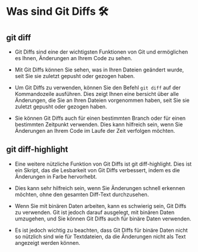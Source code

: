 # Was sind Git Diffs 🛠️

## git diff
- Git Diffs sind eine der wichtigsten Funktionen von Git und ermöglichen es Ihnen,
Änderungen an Ihrem Code zu sehen. 

- Mit Git Diffs können Sie sehen, was in Ihren Dateien geändert wurde, seit Sie sie zuletzt gepusht oder gezogen haben.

- Um Git Diffs zu verwenden, können Sie den Befehl `git diff` auf der Kommandozeile
ausführen. Dies zeigt Ihnen eine bersicht über alle Änderungen, die Sie an Ihren
Dateien vorgenommen haben, seit Sie sie zuletzt gepusht oder gezogen haben.

- Sie können Git Diffs auch für einen bestimmten Branch oder für einen bestimmten
Zeitpunkt verwenden. Dies kann hilfreich sein, wenn Sie Änderungen an Ihrem Code
im Laufe der Zeit verfolgen möchten.

## git diff-highlight

- Eine weitere nützliche Funktion von Git Diffs ist git diff-highlight. Dies ist
ein Skript, das die Lesbarkeit von Git Diffs verbessert, indem es die Änderungen
in Farbe hervorhebt. 

- Dies kann sehr hilfreich sein, wenn Sie Änderungen schnell
erkennen möchten, ohne den gesamten Diff-Text durchzusehen.

- Wenn Sie mit binären Daten arbeiten, kann es schwierig sein, Git Diffs zu
verwenden. Git ist jedoch darauf ausgelegt, mit binären Daten umzugehen, und Sie
können Git Diffs auch für binäre Daten verwenden. 

- Es ist jedoch wichtig zu beachten, dass Git Diffs für binäre Daten nicht so nützlich sind wie für
Textdateien, da die Änderungen nicht als Text angezeigt werden können.




